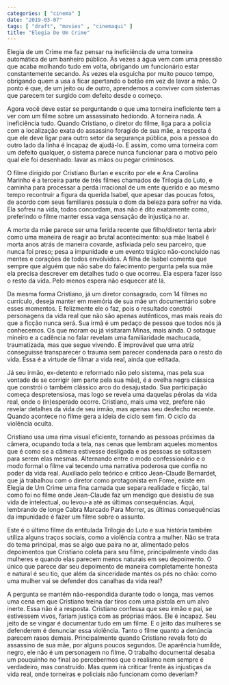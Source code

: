 ```yaml
---
categories: [ "cinema" ]
date: "2019-03-07"
tags: [ "draft", "movies" , "cinemaqui" ]
title: "Elegia De Um Crime"
---
```

Elegia de um Crime me faz pensar na ineficiência de uma torneira
automática de um banheiro público. Às vezes a água vem com uma
pressão que acaba molhando tudo em volta, obrigando um funcionário
estar constantemente secando. Às vezes ela esguicha por muito pouco
tempo, obrigando quem a usa a ficar apertando o botão em vez de lavar
a mão. O ponto é que, de um jeito ou de outro, aprendemos a conviver
com sistemas que parecem ter surgido com defeito desde o começo.

Agora você deve estar se perguntando o que uma torneira ineficiente tem
a ver com um filme sobre um assassinato hediondo. A torneira nada. A
ineficiência tudo. Quando Cristiano, o diretor do filme, liga para a
polícia com a localização exata do assassino foragido de sua mãe, a
resposta é que ele deve ligar para outro setor da segurança pública,
pois a pessoa do outro lado da linha é incapaz de ajudá-lo. E assim,
como uma torneira com um defeito qualquer, o sistema parece nunca
funcionar para o motivo pelo qual ele foi desenhado: lavar as mãos ou
pegar criminosos.

O filme dirigido por Cristiano Burlan e escrito por ele e Ana Carolina
Marinho é a terceira parte de três filmes chamados de Trilogia do Luto,
e caminha para processar a perda irracional de um ente querido e ao mesmo
tempo recontruir a figura da querida Isabel, que apesar das poucas fotos,
de acordo com seus familiares possuía o dom da beleza para sofrer na
vida. Ela sofreu na vida, todos concordam, mas não é dito exatamente
como, preferindo o filme manter essa vaga sensação de injustiça no ar.

A morte da mãe parece ser uma ferida recente que filho/diretor tenta
abrir como uma maneira de reagir ao brutal acontecimento: sua mãe Isabel
é morta anos atrás de maneira covarde, asfixiada pelo seu parceiro, que
nunca foi preso; pesa a impunidade e um evento trágico não-concluído
nas mentes e corações de todos envolvidos. A filha de Isabel comenta
que sempre que alguém que não sabe do falecimento pergunta pela sua
mãe ela precisa descrever em detalhes tudo o que ocorreu. Ela espera
fazer isso o resto da vida. Pelo menos espera não esquecer até lá.

Da mesma forma Cristiano, já um diretor consagrado, com 14 filmes
no currículo, deseja manter em memória de sua mãe um documentário
sobre esses momentos. E felizmente ele o faz, pois o resultado constrói
personagens da vida real que não são apenas autênticos, mas mais
reais do que a ficção nunca será. Sua irmã é um pedaço de pessoa
que todos nós já conhecemos. Os que moram ou já visitaram Minas, mais
ainda. O sotaque mineiro e a cadência no falar revelam uma familiaridade
machucada, traumatizada, mas que segue vivendo. É improvável que uma
atriz conseguisse transparecer o trauma sem parecer condenada para o resto
da vida. Essa é a virtude de filmar a vida real, ainda que editada.

Já seu irmão, ex-detento e reformado não pelo sistema, mas pela
sua vontade de se corrigir (em parte pela sua mãe), é a ovelha negra
clássica que constrói o também clássico arco do desajustado. Sua
participação começa despretensiosa, mas logo se revela uma daquelas
pérolas da vida real, onde o (in)esperado ocorre. Cristiano, mais uma
vez, prefere não revelar detalhes da vida de seu irmão, mas apenas
seu desfecho recente. Quando acontece no filme gera a ideia de ciclo
sem fim. O ciclo da violência oculta.

Cristiano usa uma rima visual eficiente, tornando as pessoas próximas
da câmera, ocupando toda a tela, nas cenas que lembram aqueles momentos
que é como se a câmera estivesse desligada e as pessoas se soltassem
para serem elas mesmas. Alternando entre o modo confessionário e o modo
formal o filme vai tecendo uma narrativa poderosa que confia no poder
da vida real. Auxiliado pelo teórico e crítico Jean-Claude Bernardet,
que já trabalhou com o diretor como protagonista em Fome, existe em
Elegia de Um Crime uma fina camada que separa realidade e ficção, tal
como foi no filme onde Jean-Claude faz um mendigo que desistiu de sua
vida de intelectual, ou levou-a até as últimas consequências. Aqui,
lembrando de longe Cabra Marcado Para Morrer, as últimas consequências
da impunidade é fazer um filme sobre o assunto.

Este é o último filme da entitulada Trilogia do Luto e sua história
também utiliza alguns traços sociais, como a violência contra a
mulher. Não se trata do tema principal, mas se algo que paira no ar,
alimentado pelos depoimentos que Cristiano coleta para seu filme,
principalmente vindo das mulheres e quando elas parecem menos naturais
em seu depoimento. O único que parece dar seu depoimento de maneira
completamente honesta e natural é seu tio, que além da sinceridade
mantés os pés no chão: como uma mulher vai se defender dos canalhas
da vida real?

A pergunta se mantém não-respondida durante todo o longa, mas vemos
uma cena em que Cristiano treina dar tiros com uma pistola em um alvo
inerte. Essa não é a resposta. Cristiano confessa que seu irmão e
pai, se estivessem vivos, fariam justiça com as próprias mãos. Ele
é incapaz. Seu jeito de se vingar é documentar tudo em um filme. E o
jeito das mulheres se defenderem é denunciar essa violência. Tanto o
filme quanto a denúncia parecem rasos demais. Principalmente quando
Cristiano revela foto do assassino de sua mãe, por alguns poucos
segundos. De aparência humilde, negro, ele não é um personagem no
filme. O trabalho documental desaba um pouquinho no final ao percebermos
que o realismo nem sempre é verdadeiro, mas construído. Mas quem irá
criticar frente às injustiças da vida real, onde torneiras e policiais
não funcionam como deveriam?
